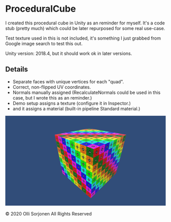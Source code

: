 # ProceduralCube

I created this procedural cube in Unity as an reminder for myself. It's a code stub (pretty much) which could be later repurposed for some real use-case.

Test texture used in this is not included, it's something I just grabbed from Google image search to test this out.

Unity version: 2018.4, but it should work ok in later versions.

## Details

- Separate faces with unique vertices for each "quad".
- Correct, non-flipped UV coordinates.
- Normals manually assigned (RecalculateNormals could be used in this case, but I wrote this as an reminder.)
- Demo setup assigns a texture (configure it in Inspector.)
- and it assigns a material (built-in pipeline Standard material.)

![Procedural cube image](ProceduralCube.png)

© 2020 Olli Sorjonen All Rights Reserved
